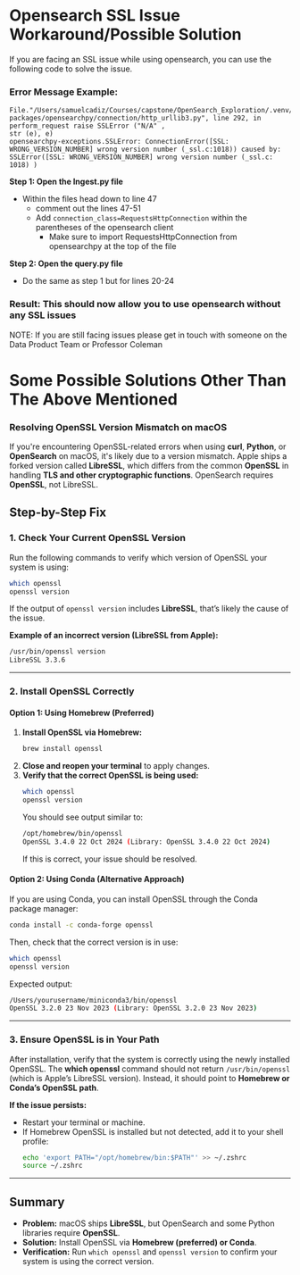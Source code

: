 # Opensearch SSL Issue Workaround/Possible Solution

If you are facing an SSL issue while using opensearch, you can use the following code to solve the issue.

### **Error Message Example:**
```
File."/Users/samuelcadiz/Courses/capstone/OpenSearch_Exploration/.venv/lib/python3.13/site-packages/opensearchpy/connection/http_urllib3.py", line 292, in perform_request raise SSLError ("N/A" ,
str (e), e)
opensearchpy-exceptions.SSLError: ConnectionError([SSL: WRONG_VERSION_NUMBER] wrong version number (_ssl.c:1018)) caused by: SSLError([SSL: WRONG_VERSION_NUMBER] wrong version number (_ssl.c: 1018) )
```

**Step 1: Open the Ingest.py file**
- Within the files head down to line 47
    - comment out the lines 47-51
    - Add `connection_class=RequestsHttpConnection` within the parentheses of the opensearch client
        - Make sure to import RequestsHttpConnection from opensearchpy at the top of the file

**Step 2: Open the query.py file**
- Do the same as step 1 but for lines 20-24


### Result: This should now allow you to use opensearch without any SSL issues

NOTE: If you are still facing issues please get in touch with someone on the Data Product Team or Professor Coleman


# Some Possible Solutions Other Than The Above Mentioned

### **Resolving OpenSSL Version Mismatch on macOS**

If you're encountering OpenSSL-related errors when using **curl**, **Python**, or **OpenSearch** on macOS, it's likely due to a version mismatch. Apple ships a forked version called **LibreSSL**, which differs from the common **OpenSSL** in handling **TLS and other cryptographic functions**. OpenSearch requires **OpenSSL**, not LibreSSL.

## **Step-by-Step Fix**

### **1. Check Your Current OpenSSL Version**
Run the following commands to verify which version of OpenSSL your system is using:

```sh
which openssl
openssl version
```

If the output of `openssl version` includes **LibreSSL**, that’s likely the cause of the issue.

**Example of an incorrect version (LibreSSL from Apple):**
```sh
/usr/bin/openssl version  
LibreSSL 3.3.6  
```

---

### **2. Install OpenSSL Correctly**

#### **Option 1: Using Homebrew (Preferred)**
1. **Install OpenSSL via Homebrew:**
   ```sh
   brew install openssl
   ```
2. **Close and reopen your terminal** to apply changes.
3. **Verify that the correct OpenSSL is being used:**
   ```sh
   which openssl
   openssl version
   ```
   You should see output similar to:
   ```sh
   /opt/homebrew/bin/openssl  
   OpenSSL 3.4.0 22 Oct 2024 (Library: OpenSSL 3.4.0 22 Oct 2024)  
   ```
   If this is correct, your issue should be resolved.

#### **Option 2: Using Conda (Alternative Approach)**
If you are using Conda, you can install OpenSSL through the Conda package manager:
```sh
conda install -c conda-forge openssl
```
Then, check that the correct version is in use:
```sh
which openssl
openssl version
```
Expected output:
```sh
/Users/yourusername/miniconda3/bin/openssl  
OpenSSL 3.2.0 23 Nov 2023 (Library: OpenSSL 3.2.0 23 Nov 2023)  
```

---

### **3. Ensure OpenSSL is in Your Path**
After installation, verify that the system is correctly using the newly installed OpenSSL. The **which openssl** command should not return `/usr/bin/openssl` (which is Apple’s LibreSSL version). Instead, it should point to **Homebrew or Conda’s OpenSSL path**.

**If the issue persists:**
- Restart your terminal or machine.
- If Homebrew OpenSSL is installed but not detected, add it to your shell profile:
  ```sh
  echo 'export PATH="/opt/homebrew/bin:$PATH"' >> ~/.zshrc
  source ~/.zshrc
  ```

---

## **Summary**
- **Problem:** macOS ships **LibreSSL**, but OpenSearch and some Python libraries require **OpenSSL**.
- **Solution:** Install OpenSSL via **Homebrew (preferred) or Conda**.
- **Verification:** Run `which openssl` and `openssl version` to confirm your system is using the correct version.

